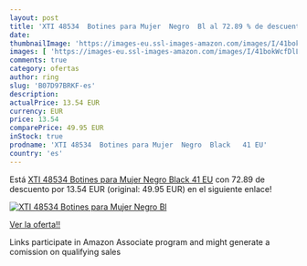 ```yaml
---
layout: post
title: 'XTI 48534  Botines para Mujer  Negro  Bl al 72.89 % de descuento'
date: 
thumbnailImage: 'https://images-eu.ssl-images-amazon.com/images/I/41bokWcfDlL._SL200_.jpg'
images: [ 'https://images-eu.ssl-images-amazon.com/images/I/41bokWcfDlL._SL200_.jpg' ]
comments: true
category: ofertas
author: ring
slug: 'B07D97BRKF-es'
description:
actualPrice: 13.54 EUR
currency: EUR
price: 13.54
comparePrice: 49.95 EUR
inStock: true
prodname: 'XTI 48534  Botines para Mujer  Negro  Black   41 EU'
country: 'es'
---
```


Está [XTI 48534  Botines para Mujer  Negro  Black   41 EU](https://www.amazon.es/dp/B07D97BRKF/?tag=tolees-21) con 72.89 de descuento por 13.54 EUR (original: 49.95 EUR) en el siguiente enlace!

[![XTI 48534  Botines para Mujer  Negro  Bl](https://images-eu.ssl-images-amazon.com/images/I/41bokWcfDlL._SL200_.jpg)](https://www.amazon.es/dp/B07D97BRKF/?tag=tolees-21)

[Ver la oferta!!](https://www.amazon.es/dp/B07D97BRKF/?tag=tolees-21)

Links participate in Amazon Associate program and might generate a comission on qualifying sales


